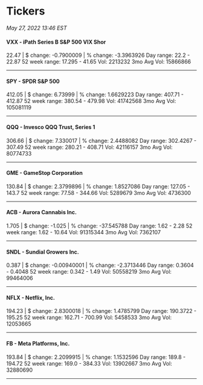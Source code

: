 # Tickers
*May 27, 2022 13:46 EST*

#### VXX - iPath Series B S&P 500 VIX Shor
22.47 | $ change: -0.7900009 | % change: -3.3963926
Day range: 22.2 - 22.87 52 week range: 17.295 - 41.65
Vol: 2213232 3mo Avg Vol: 15866866

---

#### SPY - SPDR S&P 500
412.05 | $ change: 6.73999 | % change: 1.6629223
Day range: 407.71 - 412.87 52 week range: 380.54 - 479.98
Vol: 41742568 3mo Avg Vol: 105081119

---

#### QQQ - Invesco QQQ Trust, Series 1
306.66 | $ change: 7.330017 | % change: 2.4488082
Day range: 302.4267 - 307.49 52 week range: 280.21 - 408.71
Vol: 42116157 3mo Avg Vol: 80774733

---

#### GME - GameStop Corporation
130.84 | $ change: 2.3799896 | % change: 1.8527086
Day range: 127.05 - 143.7 52 week range: 77.58 - 344.66
Vol: 5289679 3mo Avg Vol: 4736300

---

#### ACB - Aurora Cannabis Inc.
1.705 | $ change: -1.025 | % change: -37.545788
Day range: 1.62 - 2.28 52 week range: 1.62 - 10.64
Vol: 91315344 3mo Avg Vol: 7362107

---

#### SNDL - Sundial Growers Inc.
0.387 | $ change: -0.00940001 | % change: -2.3713446
Day range: 0.3604 - 0.4048 52 week range: 0.342 - 1.49
Vol: 50558219 3mo Avg Vol: 99464006

---

#### NFLX - Netflix, Inc.
194.23 | $ change: 2.8300018 | % change: 1.4785799
Day range: 190.3722 - 195.25 52 week range: 162.71 - 700.99
Vol: 5458533 3mo Avg Vol: 12053665

---

#### FB - Meta Platforms, Inc.
193.84 | $ change: 2.2099915 | % change: 1.1532596
Day range: 189.8 - 194.72 52 week range: 169.0 - 384.33
Vol: 13902667 3mo Avg Vol: 32880690

---

